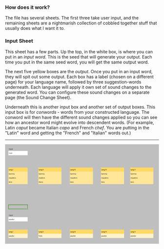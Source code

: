 ### How does it work?

The file has several sheets.  The first three take user input, and the remaining sheets are a nightmarish collection of cobbled together stuff that usually does what I want it to.

### Input Sheet

This sheet has a few parts.  Up the top, in the white box, is where you can put in an _input word_.  This is the seed that will generate your output.  Each time you put in the same seed word, you will get the same output word.

The next five yellow boxes are the _output_.  Once you put in an input word, they will spit out some output.  Each box has a label (chosen on a different page) for your language name, followed by three suggestion-words underneath.  Each language will apply it own set of sound changes to the generated word.  You can configure these sound changes on a separate page (the Sound Change Sheet). 

Underneath this is another input box and another set of output boxes.  This input box is for _conwords_ - words from your constructed language.  The conword will then have the different sound changes applied so you can see how an ancestor word might evolve into descendent words.  (For example, Latin _caput_ became Italian _capo_ and French _chef_.  You are putting in the "Latin" word and getting the "French" and "Italian" words out.)

---

![Input Sheet|80](/content/media/namegen/InputSheet.png)

